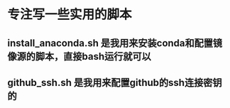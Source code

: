 # 专注写一些实用的脚本
## install_anaconda.sh 是我用来安装conda和配置镜像源的脚本，直接bash运行就可以
## github_ssh.sh 是我用来配置github的ssh连接密钥的
